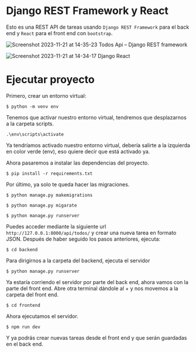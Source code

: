 # Django REST Framework y React

Esto es una REST API de tareas usando `Django REST Framework` para el back end y `React` para el front end con `bootstrap`.


![Screenshot 2023-11-21 at 14-35-23 Todos Api – Django REST framework](https://github.com/NikiDevelop/Django-react-tasks-v2/assets/105102619/f6a87855-75cb-420d-96c9-81e28b25c007)

![Screenshot 2023-11-21 at 14-34-17 Django React](https://github.com/NikiDevelop/Django-react-tasks-v2/assets/105102619/9e5ceee4-7331-4106-b031-bc6cfcf9551d)


# Ejecutar proyecto
Primero, crear un entorno virtual:


```
$ python -m venv env
```
Tenemos que activar nuestro entorno virtual, tendremos que desplazarnos a la carpeta scripts.
```
.\env\scripts\activate
```
Ya tendríamos activado nuestro entorno virtual, debería salirte a la izquierda en color verde (env), eso quiere decir que está activado ya.

Ahora pasaremos a instalar las dependencias del proyecto.
```
$ pip install -r requirements.txt
```

Por último, ya solo te queda hacer las migraciones.
```
$ python manage.py makemigrations
```
```
$ python manage.py migarate
```
```
$ python manage.py runserver
```

Puedes acceder mediante la siguiente url `http://127.0.0.1:8000/api/todos/` y crear una nueva tarea en formato JSON.
Después de haber seguido los pasos anteriores, ejecuta: 
```
$ cd backend

```
Para dirigirnos a la carpeta del backend, ejecuta el servidor
```
$ python manage.py runserver

```
Ya estaría corriendo el servidor por parte del back end, ahora vamos con la parte del front end.
Abre otra terminal dándole al + y nos movemos a la carpeta del front end.
```
$ cd frontend

```
Ahora ejecutamos el servidor.
```
$ npm run dev

```
Y ya podrás crear nuevas tareas desde el front end y que serán guardadas en el back end.
